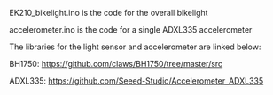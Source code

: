 EK210\_bikelight.ino is the code for the overall bikelight

accelerometer.ino is the code for a single ADXL335 accelerometer

The libraries for the light sensor and accelerometer are linked below:

BH1750: https://github.com/claws/BH1750/tree/master/src

ADXL335: https://github.com/Seeed-Studio/Accelerometer_ADXL335
